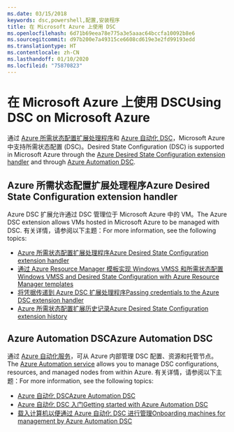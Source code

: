 ```yaml
---
ms.date: 03/15/2018
keywords: dsc,powershell,配置,安装程序
title: 在 Microsoft Azure 上使用 DSC
ms.openlocfilehash: 6d71b69eea78e775a3e5aaac64bccfa10092b8e6
ms.sourcegitcommit: d97b200e7a49315ce6608cd619e3e2fd99193edd
ms.translationtype: HT
ms.contentlocale: zh-CN
ms.lasthandoff: 01/10/2020
ms.locfileid: "75870823"
---
```

# <a name="using-dsc-on-microsoft-azure"></a><span data-ttu-id="cd50c-103">在 Microsoft Azure 上使用 DSC</span><span class="sxs-lookup"><span data-stu-id="cd50c-103">Using DSC on Microsoft Azure</span></span>

<span data-ttu-id="cd50c-104">通过 [Azure 所需状态配置扩展处理程序](/azure/virtual-machines/extensions/dsc-overview)和 [Azure 自动化 DSC](/azure/automation/automation-dsc-overview)，Microsoft Azure 中支持所需状态配置 (DSC)。</span><span class="sxs-lookup"><span data-stu-id="cd50c-104">Desired State Configuration (DSC) is supported in Microsoft Azure through the [Azure Desired State Configuration extension handler](/azure/virtual-machines/extensions/dsc-overview) and through [Azure Automation DSC](/azure/automation/automation-dsc-overview).</span></span>

## <a name="azure-desired-state-configuration-extension-handler"></a><span data-ttu-id="cd50c-105">Azure 所需状态配置扩展处理程序</span><span class="sxs-lookup"><span data-stu-id="cd50c-105">Azure Desired State Configuration extension handler</span></span>

<span data-ttu-id="cd50c-106">Azure DSC 扩展允许通过 DSC 管理位于 Microsoft Azure 中的 VM。</span><span class="sxs-lookup"><span data-stu-id="cd50c-106">The Azure DSC extension allows VMs hosted in Microsoft Azure to be managed with DSC.</span></span> <span data-ttu-id="cd50c-107">有关详情，请参阅以下主题：</span><span class="sxs-lookup"><span data-stu-id="cd50c-107">For more information, see the following topics:</span></span>

- [<span data-ttu-id="cd50c-108">Azure 所需状态配置扩展处理程序</span><span class="sxs-lookup"><span data-stu-id="cd50c-108">Azure Desired State Configuration extension handler</span></span>](/azure/virtual-machines/extensions/dsc-overview)
- [<span data-ttu-id="cd50c-109">通过 Azure Resource Manager 模板实现 Windows VMSS 和所需状态配置</span><span class="sxs-lookup"><span data-stu-id="cd50c-109">Windows VMSS and Desired State Configuration with Azure Resource Manager templates</span></span>](/azure/virtual-machines/extensions/dsc-template)
- [<span data-ttu-id="cd50c-110">将凭据传递到 Azure DSC 扩展处理程序</span><span class="sxs-lookup"><span data-stu-id="cd50c-110">Passing credentials to the Azure DSC extension handler</span></span>](/azure/virtual-machines/extensions/dsc-credentials)
- [<span data-ttu-id="cd50c-111">Azure 所需状态配置扩展历史记录</span><span class="sxs-lookup"><span data-stu-id="cd50c-111">Azure Desired State Configuration extension history</span></span>](azureDscexthistory.md)

## <a name="azure-automation-dsc"></a><span data-ttu-id="cd50c-112">Azure Automation DSC</span><span class="sxs-lookup"><span data-stu-id="cd50c-112">Azure Automation DSC</span></span>

<span data-ttu-id="cd50c-113">通过 [Azure 自动化服务](https://azure.microsoft.com/services/automation/)，可从 Azure 内部管理 DSC 配置、资源和托管节点。</span><span class="sxs-lookup"><span data-stu-id="cd50c-113">The [Azure Automation service](https://azure.microsoft.com/services/automation/) allows you to manage DSC configurations, resources, and managed nodes from within Azure.</span></span> <span data-ttu-id="cd50c-114">有关详情，请参阅以下主题：</span><span class="sxs-lookup"><span data-stu-id="cd50c-114">For more information, see the following topics:</span></span>

- [<span data-ttu-id="cd50c-115">Azure 自动化 DSC</span><span class="sxs-lookup"><span data-stu-id="cd50c-115">Azure Automation DSC</span></span>](/azure/automation/automation-dsc-overview)
- [<span data-ttu-id="cd50c-116">Azure 自动化 DSC 入门</span><span class="sxs-lookup"><span data-stu-id="cd50c-116">Getting started with Azure Automation DSC</span></span>](/azure/automation/automation-dsc-getting-started)
- [<span data-ttu-id="cd50c-117">载入计算机以便通过 Azure 自动化 DSC 进行管理</span><span class="sxs-lookup"><span data-stu-id="cd50c-117">Onboarding machines for management by Azure Automation DSC</span></span>](/azure/automation/automation-dsc-onboarding)